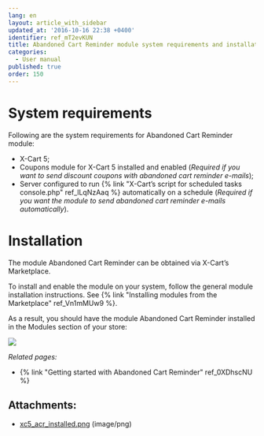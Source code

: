 ```yaml
---
lang: en
layout: article_with_sidebar
updated_at: '2016-10-16 22:38 +0400'
identifier: ref_mT2evKUN
title: Abandoned Cart Reminder module system requirements and installation
categories:
  - User manual
published: true
order: 150
---
```



# System requirements

Following are the system requirements for Abandoned Cart Reminder module:

*   X-Cart 5;
*   Coupons module for X-Cart 5 installed and enabled (_Required if you want to send discount coupons with abandoned cart reminder e-mails_);
*   Server configured to run {% link "X-Cart’s script for scheduled tasks console.php" ref_lLqNzAaq %} automatically on a schedule (_Required if you want the module to send abandoned cart reminder e-mails automatically_).

# Installation

The module Abandoned Cart Reminder can be obtained via X-Cart’s Marketplace. 

To install and enable the module on your system, follow the general module installation instructions. See {% link "Installing modules from the Marketplace" ref_Vn1mMUw9 %}.

As a result, you should have the module Abandoned Cart Reminder installed in the Modules section of your store:

![]({{site.baseurl}}/attachments/7503940/8718920.png?effects=drop-shadow)

_Related pages:_

*   {% link "Getting started with Abandoned Cart Reminder" ref_0XDhscNU %}

## Attachments:

* [xc5_acr_installed.png]({{site.baseurl}}/attachments/7503940/8718920.png) (image/png)
